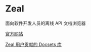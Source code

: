 # Zeal

面向软件开发人员的离线 API 文档浏览器

[官方网站](https://zealdocs.org/)

[Zeal 用户贡献的 Docsets 库](https://zealusercontributions.vercel.app/)
